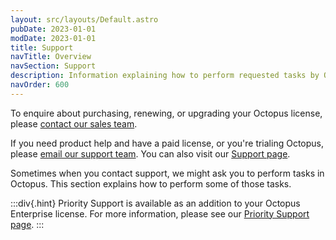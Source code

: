 ```yaml
---
layout: src/layouts/Default.astro
pubDate: 2023-01-01
modDate: 2023-01-01
title: Support
navTitle: Overview
navSection: Support
description: Information explaining how to perform requested tasks by Octopus support.
navOrder: 600
---
```


To enquire about purchasing, renewing, or upgrading your Octopus license, please [contact our sales team](https://octopus.com/company/contact). 

If you need product help and have a paid license, or you're trialing Octopus, please [email our support team](mailto:support@octopus.com). You can also visit our [Support page](https://octopus.com/support).

Sometimes when you contact support, we might ask you to perform tasks in Octopus. This section explains how to perform some of those tasks.

:::div{.hint}
Priority Support is available as an addition to your Octopus Enterprise license. For more information, please see our [Priority Support page](https://octopus.com/support/priority).
:::

